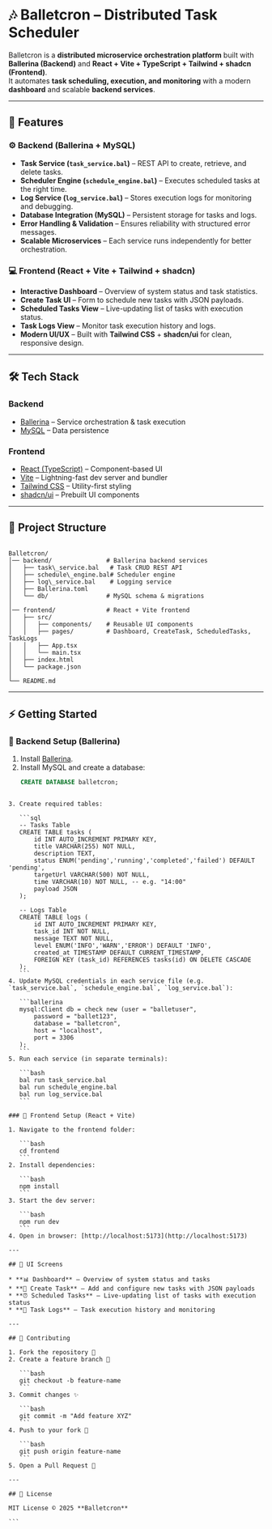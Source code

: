 # 🎶 Balletcron – Distributed Task Scheduler  

Balletcron is a **distributed microservice orchestration platform** built with **Ballerina (Backend)** and **React + Vite + TypeScript + Tailwind + shadcn (Frontend)**.  
It automates **task scheduling, execution, and monitoring** with a modern **dashboard** and scalable **backend services**.  

---

## 🚀 Features  

### ⚙️ Backend (Ballerina + MySQL)  
- **Task Service (`task_service.bal`)** – REST API to create, retrieve, and delete tasks.  
- **Scheduler Engine (`schedule_engine.bal`)** – Executes scheduled tasks at the right time.  
- **Log Service (`log_service.bal`)** – Stores execution logs for monitoring and debugging.  
- **Database Integration (MySQL)** – Persistent storage for tasks and logs.  
- **Error Handling & Validation** – Ensures reliability with structured error messages.  
- **Scalable Microservices** – Each service runs independently for better orchestration.  

### 💻 Frontend (React + Vite + Tailwind + shadcn)  
- **Interactive Dashboard** – Overview of system status and task statistics.  
- **Create Task UI** – Form to schedule new tasks with JSON payloads.  
- **Scheduled Tasks View** – Live-updating list of tasks with execution status.  
- **Task Logs View** – Monitor task execution history and logs.  
- **Modern UI/UX** – Built with **Tailwind CSS** + **shadcn/ui** for clean, responsive design.  

---

## 🛠️ Tech Stack  

### Backend  
- [Ballerina](https://ballerina.io/) – Service orchestration & task execution  
- [MySQL](https://www.mysql.com/) – Data persistence  

### Frontend  
- [React (TypeScript)](https://react.dev/) – Component-based UI  
- [Vite](https://vitejs.dev/) – Lightning-fast dev server and bundler  
- [Tailwind CSS](https://tailwindcss.com/) – Utility-first styling  
- [shadcn/ui](https://ui.shadcn.com/) – Prebuilt UI components  

---

## 📂 Project Structure  

```

Balletcron/
│── backend/               # Ballerina backend services
│   ├── task\_service.bal   # Task CRUD REST API
│   ├── schedule\_engine.bal# Scheduler engine
│   ├── log\_service.bal    # Logging service
│   ├── Ballerina.toml
│   └── db/                # MySQL schema & migrations
│
│── frontend/              # React + Vite frontend
│   ├── src/
│   │   ├── components/    # Reusable UI components
│   │   ├── pages/         # Dashboard, CreateTask, ScheduledTasks, TaskLogs
│   │   ├── App.tsx
│   │   └── main.tsx
│   ├── index.html
│   └── package.json
│
└── README.md

````

---

## ⚡ Getting Started  

### 🔧 Backend Setup (Ballerina)  
1. Install [Ballerina](https://ballerina.io/downloads/).  
2. Install MySQL and create a database:  
   ```sql
   CREATE DATABASE balletcron;
````

3. Create required tables:

   ```sql
   -- Tasks Table
   CREATE TABLE tasks (
       id INT AUTO_INCREMENT PRIMARY KEY,
       title VARCHAR(255) NOT NULL,
       description TEXT,
       status ENUM('pending','running','completed','failed') DEFAULT 'pending',
       targetUrl VARCHAR(500) NOT NULL,
       time VARCHAR(10) NOT NULL, -- e.g. "14:00"
       payload JSON
   );

   -- Logs Table
   CREATE TABLE logs (
       id INT AUTO_INCREMENT PRIMARY KEY,
       task_id INT NOT NULL,
       message TEXT NOT NULL,
       level ENUM('INFO','WARN','ERROR') DEFAULT 'INFO',
       created_at TIMESTAMP DEFAULT CURRENT_TIMESTAMP,
       FOREIGN KEY (task_id) REFERENCES tasks(id) ON DELETE CASCADE
   );
   ```
4. Update MySQL credentials in each service file (e.g. `task_service.bal`, `schedule_engine.bal`, `log_service.bal`):

   ```ballerina
   mysql:Client db = check new (user = "balletuser",
       password = "ballet123",
       database = "balletcron",
       host = "localhost",
       port = 3306
   );
   ```
5. Run each service (in separate terminals):

   ```bash
   bal run task_service.bal
   bal run schedule_engine.bal
   bal run log_service.bal
   ```

### 🎨 Frontend Setup (React + Vite)

1. Navigate to the frontend folder:

   ```bash
   cd frontend
   ```
2. Install dependencies:

   ```bash
   npm install
   ```
3. Start the dev server:

   ```bash
   npm run dev
   ```
4. Open in browser: [http://localhost:5173](http://localhost:5173)

---

## 📸 UI Screens

* **📊 Dashboard** – Overview of system status and tasks
* **📝 Create Task** – Add and configure new tasks with JSON payloads
* **⏰ Scheduled Tasks** – Live-updating list of tasks with execution status
* **📜 Task Logs** – Task execution history and monitoring

---

## 🤝 Contributing

1. Fork the repository 🍴
2. Create a feature branch 🌱

   ```bash
   git checkout -b feature-name
   ```
3. Commit changes ✨

   ```bash
   git commit -m "Add feature XYZ"
   ```
4. Push to your fork 🚀

   ```bash
   git push origin feature-name
   ```
5. Open a Pull Request 🎉

---

## 📜 License

MIT License © 2025 **Balletcron**

```
